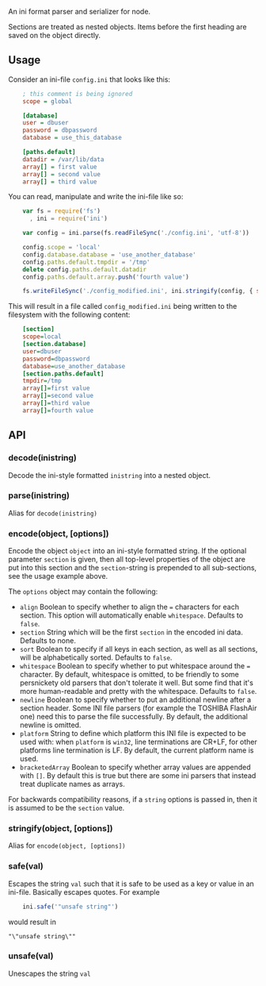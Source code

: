 An ini format parser and serializer for node.

Sections are treated as nested objects.  Items before the first
heading are saved on the object directly.

## Usage

Consider an ini-file `config.ini` that looks like this:
```ini
    ; this comment is being ignored
    scope = global

    [database]
    user = dbuser
    password = dbpassword
    database = use_this_database

    [paths.default]
    datadir = /var/lib/data
    array[] = first value
    array[] = second value
    array[] = third value
```

You can read, manipulate and write the ini-file like so:

```js
    var fs = require('fs')
      , ini = require('ini')

    var config = ini.parse(fs.readFileSync('./config.ini', 'utf-8'))

    config.scope = 'local'
    config.database.database = 'use_another_database'
    config.paths.default.tmpdir = '/tmp'
    delete config.paths.default.datadir
    config.paths.default.array.push('fourth value')

    fs.writeFileSync('./config_modified.ini', ini.stringify(config, { section: 'section' }))
```

This will result in a file called `config_modified.ini` being written
to the filesystem with the following content:

```ini
    [section]
    scope=local
    [section.database]
    user=dbuser
    password=dbpassword
    database=use_another_database
    [section.paths.default]
    tmpdir=/tmp
    array[]=first value
    array[]=second value
    array[]=third value
    array[]=fourth value
```

## API

### decode(inistring)

Decode the ini-style formatted `inistring` into a nested object.

### parse(inistring)

Alias for `decode(inistring)`

### encode(object, [options])

Encode the object `object` into an ini-style formatted string. If the
optional parameter `section` is given, then all top-level properties
of the object are put into this section and the `section`-string is
prepended to all sub-sections, see the usage example above.

The `options` object may contain the following:

* `align` Boolean to specify whether to align the `=` characters for
  each section. This option will automatically enable `whitespace`.
  Defaults to `false`.
* `section` String which will be the first `section` in the encoded
  ini data.  Defaults to none.
* `sort` Boolean to specify if all keys in each section, as well as
  all sections, will be alphabetically sorted.  Defaults to `false`.
* `whitespace` Boolean to specify whether to put whitespace around the
  `=` character.  By default, whitespace is omitted, to be friendly to
  some persnickety old parsers that don't tolerate it well.  But some
  find that it's more human-readable and pretty with the whitespace.
  Defaults to `false`.
* `newline` Boolean to specify whether to put an additional newline
  after a section header. Some INI file parsers (for example the TOSHIBA
  FlashAir one) need this to parse the file successfully.  By default,
  the additional newline is omitted.
* `platform` String to define which platform this INI file is expected
  to be used with: when `platform` is `win32`, line terminations are
  CR+LF, for other platforms line termination is LF.  By default, the
  current platform name is used.
* `bracketedArray` Boolean to specify whether array values are appended
  with `[]`.  By default this is true but there are some ini parsers
  that instead treat duplicate names as arrays.

For backwards compatibility reasons, if a `string` options is passed
in, then it is assumed to be the `section` value.

### stringify(object, [options])

Alias for `encode(object, [options])`

### safe(val)

Escapes the string `val` such that it is safe to be used as a key or
value in an ini-file. Basically escapes quotes. For example

```js
    ini.safe('"unsafe string"')
```

would result in

    "\"unsafe string\""

### unsafe(val)

Unescapes the string `val`
